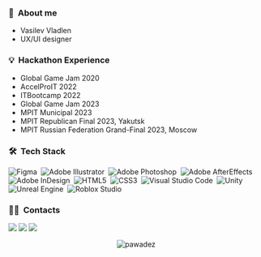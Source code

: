 ### 🌱 &nbsp;About me

- Vasilev Vladlen
- UX/UI designer
  
### 💡 &nbsp;Hackathon Experience
- Global Game Jam 2020
- AccelProIT 2022
- ITBootcamp 2022
- Global Game Jam 2023
- MPIT Municipal 2023
- MPIT Republican Final 2023, Yakutsk
- MPIT Russian Federation Grand-Final 2023, Moscow

### 🛠 &nbsp;Tech Stack
![Figma](https://img.shields.io/badge/-Figma-05122A?style=flat&logo=figma&logoColor=white)&nbsp;
![Adobe Illustrator](https://img.shields.io/badge/-Adobe%20Illustrator-05122A?style=flat&logo=adobe&logoColor=white)&nbsp;
![Adobe Photoshop](https://img.shields.io/badge/-Adobe%20Photoshop-05122A?style=flat&logo=adobe&logoColor=white)&nbsp;
![Adobe AfterEffects](https://img.shields.io/badge/-Adobe%20AfterEffects-05122A?style=flat&logo=adobe&logoColor=white)&nbsp;
![Adobe InDesign](https://img.shields.io/badge/-Adobe%20InDesign-05122A?style=flat&logo=adobe&logoColor=white)&nbsp;
![HTML5](https://img.shields.io/badge/-HTML-05122A?style=flat&logo=HTML5&logoColor=white)&nbsp;
![CSS3](https://img.shields.io/badge/-CSS-05122A?style=flat&logo=CSS3&logoColor=white)&nbsp;
![Visual Studio Code](https://img.shields.io/badge/-Visual%20Studio%20Code-05122A?style=flat&logo=visual-studio-code&logoColor=white)&nbsp;
![Unity](https://img.shields.io/badge/-Unity-05122A?style=flat&logo=unity&logoColor=white)&nbsp;
![Unreal Engine](https://img.shields.io/badge/-Unreal%20Engine-05122A?style=flat&logo=unrealengine&logoColor=white)&nbsp;
![Roblox Studio](https://img.shields.io/badge/-Roblox%20Studio-05122A?style=flat&logo=roblox&logoColor=white)&nbsp;



### 🤝🏻 &nbsp;Contacts

<p align="left">
<a href="https://vk.com/pawade"><img src="https://img.shields.io/badge/-@pawade-1877F2?style=flat&logo=vk"/></a>
<a href="https://t.me/pawadez"><img src="https://img.shields.io/badge/-@pawadez-1877F2?style=flat&logo=telegram"/></a>
<a href="https://mail.google.com/mail/u/0/#inbox?compose=new"><img src="https://img.shields.io/badge/-vladlen.offers@gmail.com-1877F2?style=flat&logo=gmail"/></a>
</p>

<p align="center"> <img src="https://github-readme-stats.vercel.app/api?username=pawadez&show_icons=true&theme=great-gatsby" alt="pawadez" />
